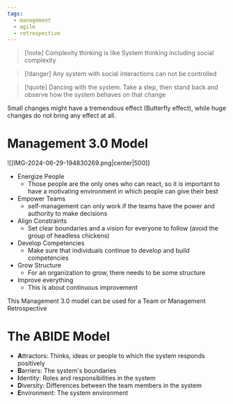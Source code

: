 ```yaml
---
tags:
  - management
  - agile
  - retrospective
---
```


> [!note] Complexity thinking is like System thinking including social complexity

> [!danger] Any system with social interactions can not be controlled

> [!quote] Dancing with the system.
> Take a step, then stand back and observe how the system behaves on that change

Small changes might have a tremendous effect (Butterfly effect), while huge changes do not bring any effect at all.

# Management 3.0 Model

![[IMG-2024-06-29-194830269.png|center|500]]

- Energize People
	- Those people are the only ones who can react, so it is important to have a motivating environment in which people can give their best
- Empower Teams
	- self-management can only work if the teams have the power and authority to make decisions
- Align Constraints
	- Set clear boundaries and a vision for everyone to follow (avoid the group of headless chickens)
- Develop Competencies
	- Make sure that individuals continue to develop and build competencies
- Grow Structure
	- For an organization to grow, there needs to be some structure
- Improve everything
	- This is about continuous improvement

This Management 3.0 model can be used for a Team or Management Retrospective

# The ABIDE Model

- **A**ttractors: Thinks, ideas or people to which the system responds positively
- **B**arriers: The system's boundaries
- **I**dentity: Roles and responsibilities in the system
- **D**iversity: Differences between the team members in the system
- **E**nvironment: The system environment
